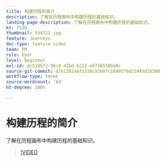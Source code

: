 ```yaml
---
title: 构建历程的简介
description: 了解在历程画布中构建历程的基础知识。
landing-page-description: 了解在历程画布中构建历程的基础知识。
kt: 7530
thumbnail: 334522.jpg
feature: Journeys
doc-type: feature video
team: PM
role: User
level: Beginner
exl-id: dc510572-96c8-42bd-b213-e8738510bb0c
source-git-commit: d7b1202abf3338c92b07c1049579d21945d16390
workflow-type: tm+mt
source-wordcount: '43'
ht-degree: 100%

---
```


# 构建历程的简介

了解在历程画布中构建历程的基础知识。

>[!VIDEO](https://video.tv.adobe.com/v/334522?quality=12)
